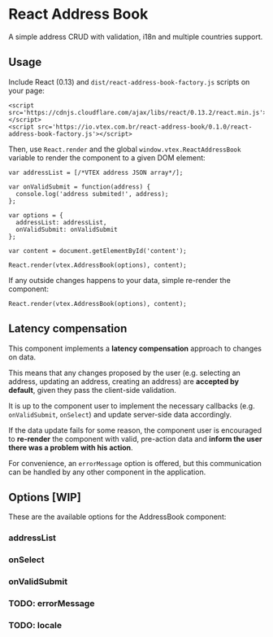 # React Address Book

A simple address CRUD with validation, i18n and multiple countries support.

## Usage

Include React (0.13) and `dist/react-address-book-factory.js` scripts on your page:

    <script src='https://cdnjs.cloudflare.com/ajax/libs/react/0.13.2/react.min.js'></script>
    <script src='https://io.vtex.com.br/react-address-book/0.1.0/react-address-book-factory.js'></script>

Then, use `React.render` and the global `window.vtex.ReactAddressBook` variable to render the component to a given DOM element:

    var addressList = [/*VTEX address JSON array*/];

    var onValidSubmit = function(address) {
      console.log('address submited!', address);
    };

    var options = {
      addressList: addressList,
      onValidSubmit: onValidSubmit
    };

    var content = document.getElementById('content');

    React.render(vtex.AddressBook(options), content);

If any outside changes happens to your data, simple re-render the component:

    React.render(vtex.AddressBook(options), content);

## Latency compensation

This component implements a **latency compensation** approach to changes on data.

This means that any changes proposed by the user (e.g. selecting an address, updating an address, creating an address) are **accepted by default**, given they pass the client-side validation.

It is up to the component user to implement the necessary callbacks (e.g. `onValidSubmit`, `onSelect`) and update server-side data accordingly.

If the data update fails for some reason, the component user is encouraged to **re-render** the component with valid, pre-action data and **inform the user there was a problem with his action**.

For convenience, an `errorMessage` option is offered, but this communication can be handled by any other component in the application.

## Options [WIP]

These are the available options for the AddressBook component:

### addressList

### onSelect

### onValidSubmit

### TODO: errorMessage

### TODO: locale
